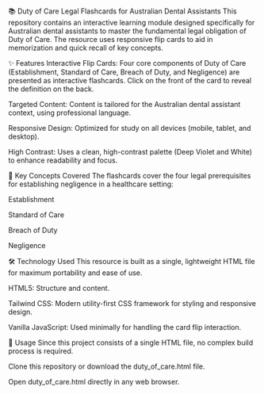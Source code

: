 📚 Duty of Care Legal Flashcards for Australian Dental Assistants
This repository contains an interactive learning module designed specifically for Australian dental assistants to master the fundamental legal obligation of Duty of Care. The resource uses responsive flip cards to aid in memorization and quick recall of key concepts.

✨ Features
Interactive Flip Cards: Four core components of Duty of Care (Establishment, Standard of Care, Breach of Duty, and Negligence) are presented as interactive flashcards. Click on the front of the card to reveal the definition on the back.

Targeted Content: Content is tailored for the Australian dental assistant context, using professional language.

Responsive Design: Optimized for study on all devices (mobile, tablet, and desktop).

High Contrast: Uses a clean, high-contrast palette (Deep Violet and White) to enhance readability and focus.

🎯 Key Concepts Covered
The flashcards cover the four legal prerequisites for establishing negligence in a healthcare setting:

Establishment

Standard of Care

Breach of Duty

Negligence

🛠 Technology Used
This resource is built as a single, lightweight HTML file for maximum portability and ease of use.

HTML5: Structure and content.

Tailwind CSS: Modern utility-first CSS framework for styling and responsive design.

Vanilla JavaScript: Used minimally for handling the card flip interaction.

🚀 Usage
Since this project consists of a single HTML file, no complex build process is required.

Clone this repository or download the duty_of_care.html file.

Open duty_of_care.html directly in any web browser.

